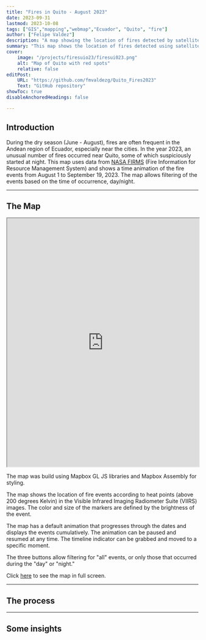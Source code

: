 ```yaml
---
title: "Fires in Quito - August 2023" 
date: 2023-09-31
lastmod: 2023-10-08
tags: ["GIS","mapping","webmap","Ecuador", "Quito", "fire"]
author: ["Felipe Valdez"]
description: "A map showing the location of fires detected by satellite imegery in Quito." 
summary: "This map shows the location of fires detected using satellite imagery in Quito during August 2023." 
cover:
    image: "/projects/firesuio23/firesui023.png"
    alt: "Map of Quito with red spots"
    relative: false
editPost:
    URL: "https://github.com/fmvaldezg/Quito_Fires2023"
    Text: "GitHub repository"
showToc: true
disableAnchoredHeadings: false

---
```


## Introduction

During the dry season (June - August), fires are often frequent in the Andean region of Ecuador, especially near the cities. In the year 2023, an unusual number of fires occurred near Quito, some of which suspiciously started at night. 
This map uses data from [NASA FIRMS](https://firms.modaps.eosdis.nasa.gov/) (Fire Information for Resource Management System) and shows a time animation of the fire events from August 1 to September 19, 2023. 
The map allows filtering of the events based on the time of occurrence, day/night.

---

## The Map

<iframe
  src="https://fmvaldezg.github.io/Quito_Fires2023/"
  style="width:100%; height:650px;"
></iframe>

The map was build using Mapbox GL JS libraries and Mapbox Assembly for styling.

The map shows the location of fire events according to heat points (above 200 degrees Kelvin) in the Visible Infrared Imaging Radiometer Suite (VIIRS) images. The color and size of the markers are defined by the brightness of the event. 

The map has a default animation that progresses through the dates and displays the events cumulatively. The animation can be paused and resumed at any time. The timeline indicator can be grabbed and moved to a specific moment. 

The three buttons allow filtering for "all" events, or only those that occurred during the "day" or "night."


Click [here](https://fmvaldezg.github.io/Quito_Fires2023/) to see the map in full screen.


---

## The process



---

## Some insights

